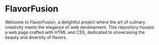# FlavorFusion
Welcome to FlavorFusion, a delightful project where the art of culinary creativity meets the elegance of web development. This repository houses a web page crafted with HTML and CSS, dedicated to showcasing the beauty and diversity of flavors.
